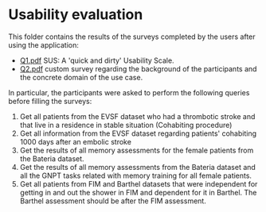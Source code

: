 # Usability evaluation

This folder contains the results of the surveys completed by the users after using the application:

  - [Q1.pdf](./Q1.pdf) SUS: A 'quick and dirty' Usability Scale.
  - [Q2.pdf](./Q2.pdf) custom survey regarding the background of the participants and the concrete domain of the use case.

In particular, the participants were asked to perform the following queries before filling the surveys:

  1. Get all patients from the EVSF dataset who had a thrombotic stroke and that live in a residence in stable situation (Cohabiting procedure)
  2. Get all information from the EVSF dataset regarding patients' cohabiting 1000 days after an embolic stroke
  3. Get the results of all memory assessments for the female patients from the Bateria dataset.
  4. Get the results of all memory assessments from the Bateria dataset and all the GNPT tasks related with memory training for all female patients.
  5. Get all patients from FIM and Barthel datasets that were independent for getting in and out the shower in FIM and dependent for it in Barthel. The Barthel assessment should be after the FIM assessment.